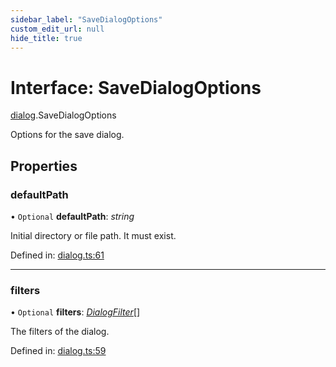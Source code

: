 ```yaml
---
sidebar_label: "SaveDialogOptions"
custom_edit_url: null
hide_title: true
---
```


# Interface: SaveDialogOptions

[dialog](../modules/dialog.md).SaveDialogOptions

Options for the save dialog.

## Properties

### defaultPath

• `Optional` **defaultPath**: *string*

Initial directory or file path. It must exist.

Defined in: [dialog.ts:61](https://github.com/tauri-apps/tauri/blob/3afef190/tooling/api/src/dialog.ts#L61)

___

### filters

• `Optional` **filters**: [*DialogFilter*](dialog.dialogfilter.md)[]

The filters of the dialog.

Defined in: [dialog.ts:59](https://github.com/tauri-apps/tauri/blob/3afef190/tooling/api/src/dialog.ts#L59)
